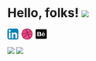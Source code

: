 # Hello, folks! <img src="https://raw.githubusercontent.com/MartinHeinz/MartinHeinz/master/wave.gif" width="30px">

<a href="http://www.linkedin.com/in/sshreya07"><img width="25" height="25" src="/resource/linkedin.svg"></a>&ensp;<a href="https://dribbble.com/sshreya07"><img width="25" height="25" src="/resource/dribbble.png"></a>&ensp;<a href="https://sshreya07.github.io/portfolio/"><img width="25" height="25" src="/resource/behance.png"></a>



<p>
  <img width="48%" src="https://github-readme-stats.vercel.app/api?username=sshreya07&show_icons=true&theme=tokyonight" />
  <img width="48%" src="https://github-readme-streak-stats.herokuapp.com/?user=sshreya07&theme=tokyonight" />
</p>


<!-- 
![GitHub stats](https://github-readme-stats.vercel.app/api?username=sshreya07&count_private=true&show_icons=true&theme=tokyonight&line_height=48)
![Most Used Languages](https://github-readme-stats.vercel.app/api/top-langs/?username=sshreya07&count_private=true&theme=tokyonight&line_height=48) -->


<!-- 

<br> **Profile Visitors**<br>
![Visitor Counts](https://profile-counter.glitch.me/%7Bsshreya07%7D/count.svg)
<br> -->